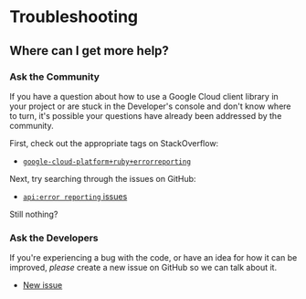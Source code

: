 # Troubleshooting

## Where can I get more help?

### Ask the Community

If you have a question about how to use a Google Cloud client library in your
project or are stuck in the Developer's console and don't know where to turn,
it's possible your questions have already been addressed by the community.

First, check out the appropriate tags on StackOverflow:
  - [`google-cloud-platform+ruby+errorreporting`][so-ruby]

Next, try searching through the issues on GitHub:

  - [`api:error reporting` issues][gh-search-ruby]

Still nothing?

### Ask the Developers

If you're experiencing a bug with the code, or have an idea for how it can be
improved, *please* create a new issue on GitHub so we can talk about it.

  - [New issue][gh-ruby]

[so-ruby]: http://stackoverflow.com/questions/tagged/google-cloud-platform+ruby+errorreporting

[gh-search-ruby]: https://github.com/googleapis/google-cloud-ruby/issues?q=label%3A%22api%3A+error+reporting%22

[gh-ruby]: https://github.com/googleapis/google-cloud-ruby/issues/new
